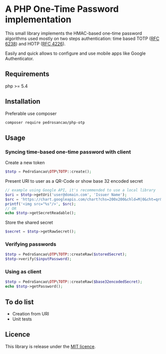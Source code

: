 # A PHP One-Time Password implementation

This small library implements the HMAC-based one-time password algorithms
used mostly on two steps authentication: time based TOTP
([RFC 6238](https://tools.ietf.org/html/rfc6238)) and HOTP
([RFC 4226](https://tools.ietf.org/html/rfc4226)).

Easily and quick allows to configure and use mobile apps like Google Authenticator.

## Requirements

php >= 5.4

## Installation

Preferable use composer

```sh
composer require pedrosancao/php-otp
```

## Usage

### Syncing time-based one-time password with client

Create a new token

```php
$totp = PedroSancao\OTP\TOTP::create();
```

Present URI to user as a QR-Code or show base 32 encoded secret

```php
// example using Google API, it's recommended to use a local library
$uri = $totp->getUri('user@domain.com', 'Issuer Name');
$src = 'https://chart.googleapis.com/chart?chs=200x200&chld=M|0&cht=qr&chl=' . urlencode($uri);
printf('<img src="%s"/>', $src);
// OR
echo $totp->getSecretReadable();
```

Store the shared secret

```php
$secret = $totp->getRawSecret();
```

### Verifying passwords

```php
$totp = PedroSancao\OTP\TOTP::createRaw($storedSecret);
$totp->verify($inputPassword);
```

### Using as client

```php
$totp = PedroSancao\OTP\TOTP::createRaw($base32encodedSecret);
echo $totp->getPassword();
```

## To do list

- Creation from URI
- Unit tests

## Licence

This library is release under the [MIT licence](LICENCE).
